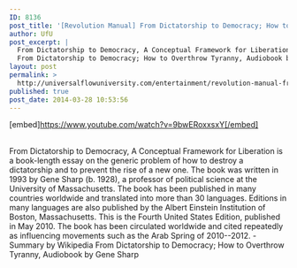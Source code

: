 ```yaml
---
ID: 8136
post_title: '[Revolution Manual] From Dictatorship to Democracy; How to Overthrow Tyranny,'
author: UfU
post_excerpt: |
  From Dictatorship to Democracy, A Conceptual Framework for Liberation is a book-length essay on the generic problem of how to destroy a dictatorship and to prevent the rise of a new one. The book was written in 1993 by Gene Sharp (b. 1928), a professor of political science at the University of Massachusetts. The book has been published in many countries worldwide and translated into more than 30 languages. Editions in many languages are also published by the Albert Einstein Institution of Boston, Massachusetts. This is the Fourth United States Edition, published in May 2010. The book has been circulated worldwide and cited repeatedly as influencing movements such as the Arab Spring of 2010--2012. - Summary by Wikipedia
  From Dictatorship to Democracy; How to Overthrow Tyranny, Audiobook by Gene Sharp
layout: post
permalink: >
  http://universalflowuniversity.com/entertainment/revolution-manual-from-dictatorship-to-democracy-how-to-overthrow-tyranny/
published: true
post_date: 2014-03-28 10:53:56
---
```

[embed]https://www.youtube.com/watch?v=9bwERoxxsxY[/embed]</br></br>
<p>From Dictatorship to Democracy, A Conceptual Framework for Liberation is a book-length essay on the generic problem of how to destroy a dictatorship and to prevent the rise of a new one. The book was written in 1993 by Gene Sharp (b. 1928), a professor of political science at the University of Massachusetts. The book has been published in many countries worldwide and translated into more than 30 languages. Editions in many languages are also published by the Albert Einstein Institution of Boston, Massachusetts. This is the Fourth United States Edition, published in May 2010. The book has been circulated worldwide and cited repeatedly as influencing movements such as the Arab Spring of 2010--2012. - Summary by Wikipedia
From Dictatorship to Democracy; How to Overthrow Tyranny, Audiobook by Gene Sharp</p>